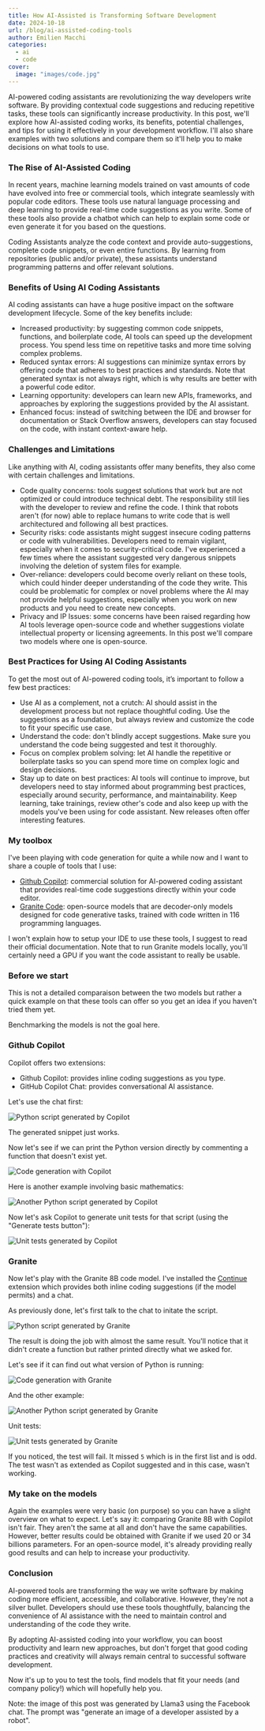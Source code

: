```yaml
---
title: How AI-Assisted is Transforming Software Development
date: 2024-10-18
url: /blog/ai-assisted-coding-tools
author: Emilien Macchi
categories:
  - ai
  - code
cover:
  image: "images/code.jpg"
---
```


AI-powered coding assistants are revolutionizing the way developers write software.
By providing contextual code suggestions and reducing repetitive tasks, these tools
can significantly increase productivity.
In this post, we'll explore how AI-assisted coding works, its benefits, potential challenges,
and tips for using it effectively in your development workflow. I'll also share
examples with two solutions and compare them so it'll help you to make decisions on what tools
to use.

<!--more-->

### The Rise of AI-Assisted Coding

In recent years, machine learning models trained on vast amounts of code have evolved into free or commercial tools,
which integrate seamlessly with popular code editors. These tools use natural language processing and deep learning
to provide real-time code suggestions as you write. Some of these tools also provide a chatbot which can help to explain
some code or even generate it for you based on the questions.

Coding Assistants analyze the code context and provide auto-suggestions, complete code snippets, or even entire functions.
By learning from repositories (public and/or private), these assistants understand programming patterns and offer relevant solutions.

### Benefits of Using AI Coding Assistants

AI coding assistants can have a huge positive impact on the software development lifecycle. Some of the key benefits include:

- Increased productivity: by suggesting common code snippets, functions, and boilerplate code, AI tools can speed up the development process.
  You spend less time on repetitive tasks and more time solving complex problems.
- Reduced syntax errors: AI suggestions can minimize syntax errors by offering code that adheres
  to best practices and standards. Note that generated syntax is not always right, which is why results are better with a powerful code editor.
- Learning opportunity: developers can learn new APIs, frameworks, and approaches by exploring the suggestions provided by the AI assistant.
- Enhanced focus: instead of switching between the IDE and browser for documentation or Stack Overflow answers, developers can stay focused
  on the code, with instant context-aware help.

### Challenges and Limitations

Like anything with AI, coding assistants offer many benefits, they also come with certain challenges and limitations.

- Code quality concerns: tools suggest solutions that work but are not optimized or could introduce technical debt.
  The responsibility still lies with the developer to review and refine the code. I think that robots aren't (for now) able to replace
  humans to write code that is well architectured and following all best practices.
- Security risks: code assistants might suggest insecure coding patterns or code with vulnerabilities.
  Developers need to remain vigilant, especially when it comes to security-critical code.
  I've experienced a few times where the assistant suggested very dangerous snippets involving the deletion
  of system files for example.
- Over-reliance: developers could become overly reliant on these tools, which could hinder deeper understanding of the code they write.
  This could be problematic for complex or novel problems where the AI may not provide helpful suggestions, especially when you work
  on new products and you need to create new concepts.
- Privacy and IP Issues: some concerns have been raised regarding how AI tools leverage open-source code and whether suggestions violate
  intellectual property or licensing agreements. In this post we'll compare two models where one is open-source.

### Best Practices for Using AI Coding Assistants

To get the most out of AI-powered coding tools, it’s important to follow a few best practices:

- Use AI as a complement, not a crutch: AI should assist in the development process but not replace thoughtful coding.
  Use the suggestions as a foundation, but always review and customize the code to fit your specific use case.
- Understand the code: don't blindly accept suggestions. Make sure you understand the code being suggested and test it thoroughly.
- Focus on complex problem solving: let AI handle the repetitive or boilerplate tasks so you can spend more time on complex logic and design decisions.
- Stay up to date on best practices: AI tools will continue to improve, but developers need to stay informed about programming best practices,
  especially around security, performance, and maintainability. Keep learning, take trainings, review other's code and also keep up with
  the models you've been using for code assistant. New releases often offer interesting features.

### My toolbox

I've been playing with code generation for quite a while now and I want to share a couple of tools that I use:

- [Github Copilot](https://github.com/features/copilot): commercial solution for AI-powered coding assistant that provides
  real-time code suggestions directly within your code editor.
- [Granite Code](https://www.ibm.com/granite/playground/code/): open-source models that are decoder-only models designed for
  code generative tasks, trained with code written in 116 programming languages.

I won't explain how to setup your IDE to use these tools, I suggest to read their official documentation.
Note that to run Granite models locally, you'll certainly need a GPU if you want the code assistant to really be usable.

### Before we start

This is not a detailed comparaison between the two models but rather a quick example on that these tools can offer so you get an idea if you haven't tried them yet.

Benchmarking the models is not the goal here.

### Github Copilot

Copilot offers two extensions:

- Github Copilot: provides inline coding suggestions as you type.
- GitHub Copilot Chat: provides conversational AI assistance.

Let's use the chat first:

![Python script generated by Copilot](/images/code-ai-python-copilot.png)

The generated snippet just works.

Now let's see if we can print the Python version directly by
commenting a function that doesn't exist yet.

![Code generation with Copilot](/images/code-ai-python-copilot.gif)

Here is another example involving basic mathematics:

![Another Python script generated by Copilot](/images/code-ai-python2-copilot.png)

Now let's ask Copilot to generate unit tests for that script (using the "Generate tests button"):

![Unit tests generated by Copilot](/images/code-ai-tests-copilot.png)

### Granite

Now let's play with the Granite 8B code model.
I've installed the [Continue](https://www.continue.dev) extension which
provides both inline coding suggestions (if the model permits) and
a chat.

As previously done, let's first talk to the chat to initate the script.

![Python script generated by Granite](/images/code-ai-python-granite.png)

The result is doing the job with almost the same result.
You'll notice that it didn't create a function but rather printed directly what we asked for.

Let's see if it can find out what version of Python is running:

![Code generation with Granite](/images/code-ai-python2-granite.gif)

And the other example:

![Another Python script generated by Granite](/images/code-ai-python2-granite.png)

Unit tests:

![Unit tests generated by Granite](/images/code-ai-tests-granite.png)

If you noticed, the test will fail. It missed `5` which is in the first list and is odd.
The test wasn't as extended as Copilot suggested and in this case, wasn't working.


### My take on the models

Again the examples were very basic (on purpose) so you can have a slight overview on what to expect.
Let's say it: comparing Granite 8B with Copilot isn't fair. They aren't the same at all and don't have the same capabilities.
However, better results could be obtained with Granite if we used 20 or 34 billions parameters.
For an open-source model, it's already providing really good results and can help to increase your productivity.

### Conclusion

AI-powered tools are transforming the way we write software by making coding more efficient, accessible, and collaborative.
However, they're not a silver bullet. Developers should use these tools thoughtfully, balancing the convenience of AI assistance
with the need to maintain control and understanding of the code they write.

By adopting AI-assisted coding into your workflow, you can boost productivity and learn new approaches, but don't forget that good
coding practices and creativity will always remain central to successful software development.

Now it's up to you to test the tools, find models that fit your needs (and company policy!) which will hopefully help you.

Note: the image of this post was generated by Llama3 using the Facebook chat. The prompt was "generate an image of a developer assisted by a robot".
